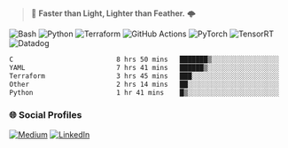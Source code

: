 > :rocket: **Faster than Light, Lighter than Feather.** 🌩️

![Bash](https://img.shields.io/badge/bash-%23121011.svg?style=for-the-badge&logo=gnu-bash&logoColor=white)
![Python](https://img.shields.io/badge/python-3670A0?style=for-the-badge&logo=python&logoColor=ffdd54)
![Terraform](https://img.shields.io/badge/terraform-%235835CC.svg?style=for-the-badge&logo=terraform&logoColor=white)
![GitHub Actions](https://img.shields.io/badge/Github%20Actions-%232671E5.svg?style=for-the-badge&logo=githubactions&logoColor=white)
![PyTorch](https://img.shields.io/badge/torch-%23EE4C2C.svg?style=for-the-badge&logo=pytorch&logoColor=white)
![TensorRT](https://img.shields.io/badge/tensorrt-%234A7C12.svg?style=for-the-badge&logo=nvidia&logoColor=white)
![Datadog](https://img.shields.io/badge/datadog-%23632CA6.svg?style=for-the-badge&logo=datadog&logoColor=white)

  
<!--START_SECTION:waka-->

```txt
C                          8 hrs 50 mins   ███████▒░░░░░░░░░░░░░░░░░   29.30 %
YAML                       7 hrs 41 mins   ██████▒░░░░░░░░░░░░░░░░░░   25.52 %
Terraform                  3 hrs 45 mins   ███░░░░░░░░░░░░░░░░░░░░░░   12.46 %
Other                      2 hrs 14 mins   ██░░░░░░░░░░░░░░░░░░░░░░░   07.42 %
Python                     1 hr 41 mins    █▒░░░░░░░░░░░░░░░░░░░░░░░   05.61 %
```

<!--END_SECTION:waka-->

### 🌐 Social Profiles

<a href="https://medium.com/@shinjeongtae">![Medium](https://img.shields.io/badge/Medium-12100E?style=for-the-badge&logo=medium&logoColor=white)</a> <a href="https://www.linkedin.com/in/jungtae-shin-3137781a8/">![LinkedIn](https://img.shields.io/badge/linkedin-%230077B5.svg?style=for-the-badge&logo=linkedin&logoColor=white)</a>
